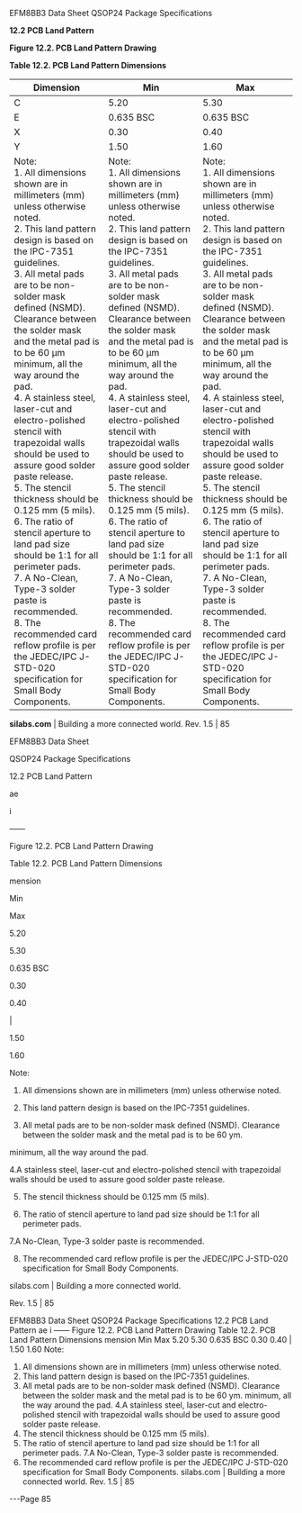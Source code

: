 EFM8BB3 Data Sheet
QSOP24 Package Specifications

**12.2 PCB Land Pattern**

**Figure 12.2. PCB Land Pattern Drawing**

**Table 12.2. PCB Land Pattern Dimensions**

|Dimension|Min|Max|
|---|---|---|
|C|5.20|5.30|
|E|0.635 BSC|0.635 BSC|
|X|0.30|0.40|
|Y|1.50|1.60|
|Note:<br>1. All dimensions shown are in millimeters (mm) unless otherwise noted.<br>2. This land pattern design is based on the IPC-7351 guidelines.<br>3. All metal pads are to be non-solder mask defined (NSMD). Clearance between the solder mask and the metal pad is to be 60 µm<br>minimum, all the way around the pad.<br>4. A stainless steel, laser-cut and electro-polished stencil with trapezoidal walls should be used to assure good solder paste release.<br>5. The stencil thickness should be 0.125 mm (5 mils).<br>6. The ratio of stencil aperture to land pad size should be 1:1 for all perimeter pads.<br>7. A No-Clean, Type-3 solder paste is recommended.<br>8. The recommended card reflow profile is per the JEDEC/IPC J-STD-020 specification for Small Body Components.|Note:<br>1. All dimensions shown are in millimeters (mm) unless otherwise noted.<br>2. This land pattern design is based on the IPC-7351 guidelines.<br>3. All metal pads are to be non-solder mask defined (NSMD). Clearance between the solder mask and the metal pad is to be 60 µm<br>minimum, all the way around the pad.<br>4. A stainless steel, laser-cut and electro-polished stencil with trapezoidal walls should be used to assure good solder paste release.<br>5. The stencil thickness should be 0.125 mm (5 mils).<br>6. The ratio of stencil aperture to land pad size should be 1:1 for all perimeter pads.<br>7. A No-Clean, Type-3 solder paste is recommended.<br>8. The recommended card reflow profile is per the JEDEC/IPC J-STD-020 specification for Small Body Components.|Note:<br>1. All dimensions shown are in millimeters (mm) unless otherwise noted.<br>2. This land pattern design is based on the IPC-7351 guidelines.<br>3. All metal pads are to be non-solder mask defined (NSMD). Clearance between the solder mask and the metal pad is to be 60 µm<br>minimum, all the way around the pad.<br>4. A stainless steel, laser-cut and electro-polished stencil with trapezoidal walls should be used to assure good solder paste release.<br>5. The stencil thickness should be 0.125 mm (5 mils).<br>6. The ratio of stencil aperture to land pad size should be 1:1 for all perimeter pads.<br>7. A No-Clean, Type-3 solder paste is recommended.<br>8. The recommended card reflow profile is per the JEDEC/IPC J-STD-020 specification for Small Body Components.|



**silabs.com** | Building a more connected world. Rev. 1.5 | 85



EFM8BB3 Data Sheet

QSOP24 Package Specifications

12.2 PCB Land Pattern

ae

i

——

Figure 12.2. PCB Land Pattern Drawing

Table 12.2. PCB Land Pattern Dimensions

mension

Min

Max

5.20

5.30

0.635 BSC

0.30

0.40

|

1.50

1.60

Note:

1. All dimensions shown are in millimeters (mm) unless otherwise noted.

2. This land pattern design is based on the IPC-7351 guidelines.

3. All metal pads are to be non-solder mask defined (NSMD). Clearance between the solder mask and the metal pad is to be 60 ym.

minimum, all the way around the pad.

4.A stainless steel, laser-cut and electro-polished stencil with trapezoidal walls should be used to assure good solder paste release.

5. The stencil thickness should be 0.125 mm (5 mils).

6. The ratio of stencil aperture to land pad size should be 1:1 for all perimeter pads.

7.A No-Clean, Type-3 solder paste is recommended.

8. The recommended card reflow profile is per the JEDEC/IPC J-STD-020 specification for Small Body Components.

silabs.com | Building a more connected world.

Rev. 1.5 | 85

EFM8BB3 Data Sheet
QSOP24 Package Specifications
12.2 PCB Land Pattern
ae
i
——
Figure 12.2. PCB Land Pattern Drawing
Table 12.2. PCB Land Pattern Dimensions
mension Min Max
5.20 5.30
0.635 BSC
0.30 0.40
|
1.50 1.60
Note:
1. All dimensions shown are in millimeters (mm) unless otherwise noted.
2. This land pattern design is based on the IPC-7351 guidelines.
3. All metal pads are to be non-solder mask defined (NSMD). Clearance between the solder mask and the metal pad is to be 60 ym.
minimum, all the way around the pad.
4.A stainless steel, laser-cut and electro-polished stencil with trapezoidal walls should be used to assure good solder paste release.
5. The stencil thickness should be 0.125 mm (5 mils).
6. The ratio of stencil aperture to land pad size should be 1:1 for all perimeter pads.
7.A No-Clean, Type-3 solder paste is recommended.
8. The recommended card reflow profile is per the JEDEC/IPC J-STD-020 specification for Small Body Components.
silabs.com | Building a more connected world. Rev. 1.5 | 85


---Page 85 

